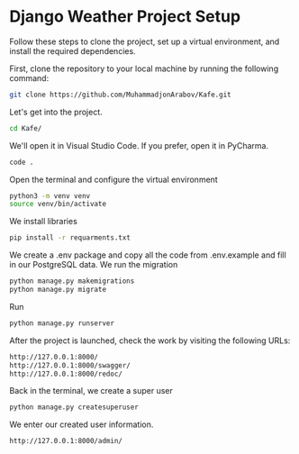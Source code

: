 # Django Weather Project Setup

Follow these steps to clone the project, set up a virtual environment, and install the required dependencies.


First, clone the repository to your local machine by running the following command:

```bash
git clone https://github.com/MuhammadjonArabov/Kafe.git
```
Let's get into the project.
```bash
cd Kafe/
```
We'll open it in Visual Studio Code. If you prefer, open it in PyCharma.
```bash
code .
```
Open the terminal and configure the virtual environment
```bash
python3 -m venv venv
source venv/bin/activate
```
We install libraries
```bash
pip install -r requarments.txt
```
We create a .env package and copy all the code from .env.example and fill in our PostgreSQL data.
We run the migration
```bash
python manage.py makemigrations
python manage.py migrate
```
Run
```bash
python manage.py runserver
```
After the project is launched, check the work by visiting the following URLs:
```bash
http://127.0.0.1:8000/
http://127.0.0.1:8000/swagger/
http://127.0.0.1:8000/redoc/
```
Back in the terminal, we create a super user
```bash
python manage.py createsuperuser
```
We enter our created user information.
```bash
http://127.0.0.1:8000/admin/
```
